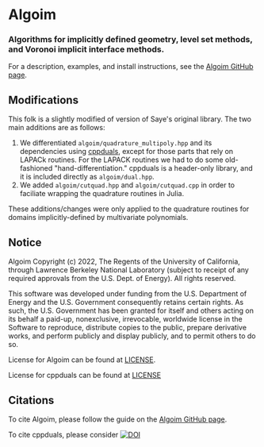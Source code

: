 # Algoim
### Algorithms for implicitly defined geometry, level set methods, and Voronoi implicit interface methods.

For a description, examples, and install instructions, see the [Algoim GitHub page](https://algoim.github.io/).

## Modifications

This folk is a slightly modified of version of Saye's original library.  The two main additions are as follows:

1. We differentiated `algoim/quadrature_multipoly.hpp` and its dependencies using [cppduals](https://tesch1.gitlab.io/cppduals/index.html), except for those
   parts that rely on LAPACk routines.  For the LAPACK routines we had to do some old-fashioned "hand-differentiation."  cppduals
   is a header-only library, and it is included directly as `algoim/dual.hpp`.
3. We added `algoim/cutquad.hpp` and `algoim/cutquad.cpp` in order to faciliate wrapping the quadrature routines
   in Julia.

These additions/changes were only applied to the quadrature routines for domains implicitly-defined by multivariate polynomials.

## Notice

Algoim Copyright (c) 2022, The Regents of the University of California,
through Lawrence Berkeley National Laboratory (subject to receipt of any
required approvals from the U.S. Dept. of Energy). All rights reserved.

This software was developed under funding from the
U.S. Department of Energy and the U.S. Government consequently retains
certain rights. As such, the U.S. Government has been granted for
itself and others acting on its behalf a paid-up, nonexclusive,
irrevocable, worldwide license in the Software to reproduce,
distribute copies to the public, prepare derivative works, and perform
publicly and display publicly, and to permit others to do so.

License for Algoim can be found at [LICENSE](LICENSE).

License for cppduals can be found at [LICENSE](CPPDUALS_LICENSE)

## Citations 

To cite Algoim, please follow the guide on the [Algoim GitHub page](https://algoim.github.io/).

To cite cppduals, please consider [![DOI](https://joss.theoj.org/papers/10.21105/joss.01487/status.svg)](https://doi.org/10.21105/joss.01487)
